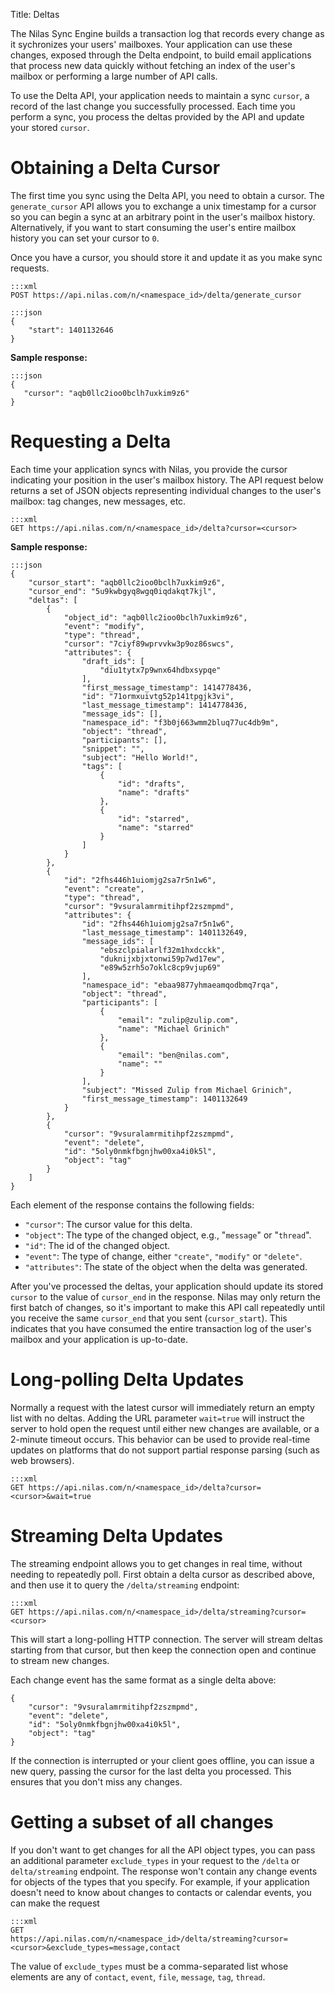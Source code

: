 Title: Deltas

The Nilas Sync Engine builds a transaction log that records every change as it sychronizes your users' mailboxes. Your application can use these changes, exposed through the Delta endpoint, to build email applications that process new data quickly without fetching an index of the user's mailbox or performing a large number of API calls.

To use the Delta API, your application needs to maintain a sync `cursor`,
a record of the last change you successfully processed. Each time you perform a
sync, you process the deltas provided by the API and update your stored `cursor`.


# Obtaining a Delta Cursor

The first time you sync using the Delta API, you need to obtain a cursor. The `generate_cursor` API allows you to exchange a unix timestamp for a cursor so you can begin a sync at an arbitrary point in the user's mailbox history. Alternatively, if you want to start consuming the user's entire mailbox history you can set your cursor to `0`.

Once you have a cursor, you should store it and update it as you make sync requests.

```
:::xml
POST https://api.nilas.com/n/<namespace_id>/delta/generate_cursor
```

```
:::json
{
    "start": 1401132646
}
```

**Sample response:**

```
:::json
{
   "cursor": "aqb0llc2ioo0bclh7uxkim9z6"
}
```

# Requesting a Delta

Each time your application syncs with Nilas, you provide the cursor indicating
your position in the user's mailbox history. The API request below returns a
set of JSON objects representing individual changes to the user's mailbox: tag
changes, new messages, etc.

```
:::xml
GET https://api.nilas.com/n/<namespace_id>/delta?cursor=<cursor>
```

**Sample response:**

```
:::json
{
    "cursor_start": "aqb0llc2ioo0bclh7uxkim9z6",
    "cursor_end": "5u9kwbgyq8wgq0iqdakqt7kjl",
    "deltas": [
        {
            "object_id": "aqb0llc2ioo0bclh7uxkim9z6",
            "event": "modify",
            "type": "thread",
            "cursor": "7ciyf89wprvvkw3p9oz86swcs",
            "attributes": {
                "draft_ids": [
                    "diu1tytx7p9wnx64hdbxsypqe"
                ],
                "first_message_timestamp": 1414778436,
                "id": "71ormxuivtg52p141tpgjk3vi",
                "last_message_timestamp": 1414778436,
                "message_ids": [],
                "namespace_id": "f3b0j663wmm2bluq77uc4db9m",
                "object": "thread",
                "participants": [],
                "snippet": "",
                "subject": "Hello World!",
                "tags": [
                    {
                        "id": "drafts",
                        "name": "drafts"
                    },
                    {
                        "id": "starred",
                        "name": "starred"
                    }
                ]
            }
        },
        {
            "id": "2fhs446h1uiomjg2sa7r5n1w6",
            "event": "create",
            "type": "thread",
            "cursor": "9vsuralamrmitihpf2zszmpmd",
            "attributes": {
                "id": "2fhs446h1uiomjg2sa7r5n1w6",
                "last_message_timestamp": 1401132649,
                "message_ids": [
                    "ebszclpialarlf32m1hxdcckk",
                    "duknijxbjxtonwi59p7wd17ew",
                    "e89w5zrh5o7oklc8cp9vjup69"
                ],
                "namespace_id": "ebaa9877yhmaeamqodbmq7rqa",
                "object": "thread",
                "participants": [
                    {
                        "email": "zulip@zulip.com",
                        "name": "Michael Grinich"
                    },
                    {
                        "email": "ben@nilas.com",
                        "name": ""
                    }
                ],
                "subject": "Missed Zulip from Michael Grinich",
                "first_message_timestamp": 1401132649
            }
        },
        {
            "cursor": "9vsuralamrmitihpf2zszmpmd",
            "event": "delete",
            "id": "5oly0nmkfbgnjhw00xa4i0k5l",
            "object": "tag"
        }
    ]
}
```
Each element of the response contains the following fields:

* `"cursor"`: The cursor value for this delta.
* `"object"`: The type of the changed object, e.g., "`message`" or "`thread`".
* `"id"`: The id of the changed object.
* `"event"`: The type of change, either `"create"`, `"modify"` or `"delete"`.
* `"attributes"`: The state of the object when the delta was generated.

After you've processed the deltas, your application should update its stored
`cursor` to the value of `cursor_end` in the response. Nilas may only return the first batch of changes, so it's important to make this API call repeatedly until you receive the same `cursor_end` that you sent (`cursor_start`). This indicates that you have consumed the entire transaction log of the user's mailbox and your application is up-to-date.

# Long-polling Delta Updates
Normally a request with the latest cursor will immediately return an empty list with no deltas. Adding the URL parameter `wait=true` will instruct the server to hold open the request until either new changes are available, or a 2-minute timeout occurs. This behavior can be used to provide real-time updates on platforms that do not support partial response parsing (such as web browsers).

```
:::xml
GET https://api.nilas.com/n/<namespace_id>/delta?cursor=<cursor>&wait=true
```


# Streaming Delta Updates
The streaming endpoint allows you to get changes in real time, without needing to repeatedly poll. First obtain a delta cursor as described above, and then use it to query the `/delta/streaming` endpoint:

```
:::xml
GET https://api.nilas.com/n/<namespace_id>/delta/streaming?cursor=<cursor>
```

This will start a long-polling HTTP connection. The server will stream deltas
starting from that cursor, but then keep the connection open and continue to
stream new changes.

Each change event has the same format as a single delta above:
```
{
    "cursor": "9vsuralamrmitihpf2zszmpmd",
    "event": "delete",
    "id": "5oly0nmkfbgnjhw00xa4i0k5l",
    "object": "tag"
}
```

If the connection is interrupted or your client goes offline, you can issue
a new query, passing the cursor for the last delta you processed. This ensures
that you don't miss any changes.

# Getting a subset of all changes
If you don't want to get changes for all the API object types, you can pass an
additional parameter `exclude_types` in your request to the `/delta` or
`delta/streaming` endpoint. The response won't contain any change events for
objects of the types that you specify. For example, if your application doesn't
need to know about changes to contacts or calendar events, you can make the
request

```
:::xml
GET
https://api.nilas.com/n/<namespace_id>/delta/streaming?cursor=<cursor>&exclude_types=message,contact
```

The value of `exclude_types` must be a comma-separated list whose elements are
any of `contact`, `event`, `file`, `message`, `tag`, `thread`.
